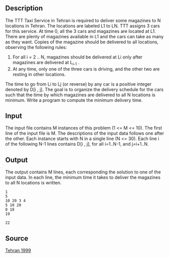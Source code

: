 <h2>Description</h2><p>The TTT Taxi Service in Tehran is required to deliver some magazines to N locations in Tehran.   The locations are labeled L1 to LN.  TTT assigns 3 cars for this service.  At time 0, all the 3 cars and magazines are located at L1. There are plenty of magazines available in L1 and the cars can take as many as they want.   Copies of the magazine should be delivered to all locations, observing the following rules:
</p><ol><li>For all i = 2 .. N,  magazines should be delivered at Li only after magazines are delivered at L<sub>i-1</sub> .
<br></li><li>At any time, only one of the three cars is driving, and the other two are resting in other locations.</li></ol><p>
</p>The time to go from Li to Lj (or reverse) by any car is a positive integer denoted by D[i , j].
The goal is to organize the delivery schedule for the cars such that the time by which magazines are delivered to all N locations is minimum.
Write a program to compute the minimum delivery time.
<h2>Input</h2><p>The input file contains M instances of this problem (1 &lt;= M &lt;= 10). The first line of the input file is M. The descriptions of the input data follows one after the other. Each instance starts with N in a single line (N &lt;= 30). Each line i of the following N-1 lines contains D[i , j], for all i=1..N-1, and  j=i+1..N.</p><h2>Output</h2><p>The output contains M lines, each corresponding the solution to one of the input data. In each line, the minimum time it takes to deliver the magazines to all N locations is written.</p><pre><code class="language-input1">1
5
10 20 3 4
5 10 20
8 18
19
</code></pre><pre><code class="language-output1">22</code></pre><h2>Source</h2><a href="searchproblem?field=source&amp;key=Tehran+1999">Tehran 1999</a>